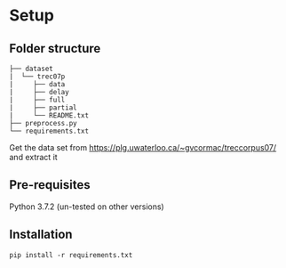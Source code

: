# Setup

## Folder structure

```
├── dataset
|  └── trec07p
|     ├── data
|     ├── delay
|     ├── full
|     ├── partial
|     └── README.txt
├── preprocess.py
└── requirements.txt
```

Get the data set from https://plg.uwaterloo.ca/~gvcormac/treccorpus07/ and extract it

## Pre-requisites

Python 3.7.2 (un-tested on other versions)

## Installation

```
pip install -r requirements.txt
```